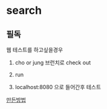 # search


## 필독

웹 테스트를 하고싶을경우

1. cho or jung 브런치로 check out 

2. run 

3. localhost:8080 으로 들어간후 테스트 


[만든방법](https://warmoil.tistory.com/4)
